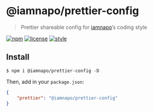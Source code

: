 # @iamnapo/prettier-config

> Prettier shareable config for [iamnapo](https://iamnapo.me)’s coding style

[![npm](https://img.shields.io/npm/v/@iamnapo/prettier-config.svg?style=for-the-badge&logo=npm&label=)](https://www.npmjs.com/package/@iamnapo/prettier-config) [![license](https://img.shields.io/github/license/iamnapo/prettier-config.svg?style=for-the-badge)](./LICENSE) [![style](https://img.shields.io/badge/code%20style-iamnapo-cyan.svg?style=for-the-badge)](https://iamnapo.me)

## Install

```console
$ npm i @iamnapo/prettier-config -D
```

Then, add in your `package.json`:

```json
{
	"prettier": "@iamnapo/prettier-config"
}
```
